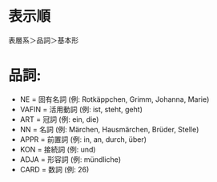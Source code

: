 # 表示順
表層系＞品詞＞基本形
# 品詞:

- NE = 固有名詞 (例: Rotkäppchen, Grimm, Johanna, Marie)
- VAFIN = 活用動詞 (例: ist, steht, geht)
- ART = 冠詞 (例: ein, die)
- NN = 名詞 (例: Märchen, Hausmärchen, Brüder, Stelle)
- APPR = 前置詞 (例: in, an, durch, über)
- KON = 接続詞 (例: und)
- ADJA = 形容詞 (例: mündliche)
- CARD = 数詞 (例: 26)